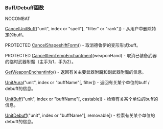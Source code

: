 ### Buff/Debuff函数

NOCOMBAT

[CancelUnitBuff](https://wow.gamepedia.com/API_CancelUnitBuff)\("unit", index or "spell"\[, "filter" or "rank"\]\) - 从用户中删除特定的buff。

PROTECTED [CancelShapeshiftForm](https://wow.gamepedia.com/API_CancelShapeshiftForm)\(\) -  取消德鲁伊的变形形式buff。

PROTECTED [CancelItemTempEnchantment](https://wow.gamepedia.com/API_CancelItemTempEnchantment)\(weaponHand\) - 取消已装备武器的临时武器附魔（主手为1，手为2）。

[GetWeaponEnchantInfo](https://wow.gamepedia.com/API_GetWeaponEnchantInfo)\(\) - 返回有关主要武器附魔和副武器附魔的信息。

[UnitAura](https://wow.gamepedia.com/API_UnitAura)\("unit", index or "buffName"\[, filter\]\) - 返回有关某个单位的buff / debuff的信息。

[UnitBuff](https://wow.gamepedia.com/API_UnitBuff)\("unit", index or "buffName"\[, castable\]\) - 检索有关某个单位的buff的信息。

[UnitDebuff](https://wow.gamepedia.com/API_UnitDebuff)\("unit", index or "buffName"\[, removable\]\) - 检索有关某个单位的debuff的信息。



